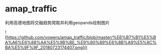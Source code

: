 # amap_traffic
利用高德地图将交融趋势爬取并利用geopands绘制图片



![https://github.com/vowers/amap_traffic/blob/master/%E6%B7%B1%E5%BA%A6%E6%88%AA%E5%9B%BE_%E9%80%89%E6%8B%A9%E5%8C%BA%E5%9F%9F_20180723174407.png]()
